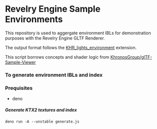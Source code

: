 # Revelry Engine Sample Environments

This repository is used to aggergate environment IBLs for demonstration purposes with the Revelry Engine GLTF Renderer.

The output format follows the [KHR_lights_environment](https://github.com/KhronosGroup/glTF/tree/KHR_lights_environment/extensions/2.0/Khronos/KHR_lights_environment) extension.

This script borrows concepts and shader logic from [KhronosGroup/glTF-Sample-Viewer](https://github.com/KhronosGroup/glTF-Sample-Viewer/blob/d0f2769/source/ibl_sampler.js)

### To generate environment IBLs and index

### Prequisites

- deno

##### Generate KTX2 textures and index

```
deno run -A --unstable generate.js
```
